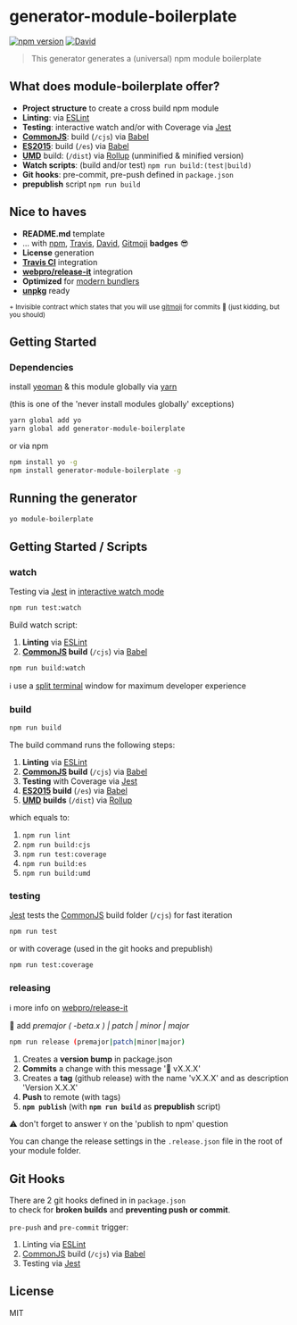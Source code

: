 # generator-module-boilerplate

[![npm version](https://badge.fury.io/js/generator-module-boilerplate.svg)](https://badge.fury.io/js/generator-module-boilerplate)
[![David](https://img.shields.io/david/duivvv/generator-module-boilerplate.svg?style=flat-square)](https://david-dm.org/duivvv/generator-module-boilerplate)

> This generator generates a (universal) npm module boilerplate

## What does module-boilerplate offer?

- **Project structure** to create a cross build npm module
- **Linting**: via [ESLint](http://eslint.org/)
- **Testing**: interactive watch and/or with Coverage via [Jest](https://facebook.github.io/jest/)
- **[CommonJS](http://webpack.github.io/docs/commonjs.html)**: build (`/cjs`)  via [Babel](https://babeljs.io/)
- **[ES2015](http://www.2ality.com/2014/09/es6-modules-final.html)**: build (`/es`) via [Babel](https://babeljs.io/)
- **[UMD](https://github.com/umdjs/umd)** build: (`/dist`) via [Rollup](http://rollupjs.org/) (unminified & minified version)
- **Watch scripts**: (build and/or test) `npm run build:(test|build)`
- **Git hooks**: pre-commit, pre-push defined in `package.json`
- **prepublish** script `npm run build`

## Nice to haves

- **README.md** template
- ... with [npm](https://www.npmjs.com/), [Travis](https://travis-ci.org/), [David](https://david-dm.org/), [Gitmoji](https://gitmoji.carloscuesta.me/) **badges** 😎
- **License** generation
- **[Travis CI](https://travis-ci.org/)** integration
- **[webpro/release-it](https://github.com/webpro/release-it)** integration
- **Optimized** for [modern bundlers](https://github.com/rollup/rollup/wiki/jsnext:main)
- **[unpkg](https://unpkg.com/)** ready


<small>+ Invisible contract which states that you will use [gitmoji](https://gitmoji.carloscuesta.me/) for commits 🤘 (just kidding, but you should)</small>

## Getting Started

### Dependencies

install [yeoman](http://yeoman.io) & this module globally via [yarn](https://github.com/yarnpkg/yarn)

(this is one of the 'never install modules globally' exceptions)

```bash
yarn global add yo
yarn global add generator-module-boilerplate
```

or via npm

```bash
npm install yo -g
npm install generator-module-boilerplate -g
```

## Running the generator


```bash
yo module-boilerplate
```

## Getting Started / Scripts

### watch

Testing via [Jest](https://facebook.github.io/jest/) in [interactive watch mode](https://egghead.io/lessons/javascript-use-jest-s-interactive-watch-mode)

```bash
npm run test:watch
```

Build watch script:

1. **Linting** via [ESLint](http://eslint.org/)
2. **[CommonJS](http://webpack.github.io/docs/commonjs.html) build** (`/cjs`) via [Babel](https://babeljs.io/)

```bash
npm run build:watch

```

ℹ️ use a [split terminal](https://hyper.is/) window for maximum developer experience

### build

```bash
npm run build
```
The build command runs the following steps:

1. **Linting** via [ESLint](http://eslint.org/)
2. **[CommonJS](http://webpack.github.io/docs/commonjs.html) build** (`/cjs`)  via [Babel](https://babeljs.io/)
3. **Testing** with Coverage via [Jest](https://facebook.github.io/jest/)
4. **[ES2015](http://www.2ality.com/2014/09/es6-modules-final.html) build** (`/es`) via [Babel](https://babeljs.io/)
5. **[UMD](https://github.com/umdjs/umd) builds** (`/dist`) via [Rollup](http://rollupjs.org/)

which equals to:

1. `npm run lint`
2. `npm run build:cjs`
3. `npm run test:coverage`
4. `npm run build:es`
5. `npm run build:umd`


### testing

[Jest](https://facebook.github.io/jest/) tests the [CommonJS](http://webpack.github.io/docs/commonjs.html) build folder (`/cjs`) for fast iteration

```bash
npm run test
```

or with coverage (used in the git hooks and prepublish)

```bash
npm run test:coverage
```

### releasing


ℹ️ more info on [webpro/release-it](https://github.com/webpro/release-it)

📝 add _premajor ( -beta.x ) | patch | minor | major_

```bash
npm run release (premajor|patch|minor|major)
```

1. Creates a **version bump** in package.json
2. **Commits** a change with this message '🔖 vX.X.X'
3. Creates a **tag** (github release) with the name 'vX.X.X' and as description 'Version X.X.X'
4. **Push** to remote (with tags)
5. **`npm publish`** (with **`npm run build`** as **prepublish** script)

⚠️ don't forget to answer `Y` on the 'publish to npm' question


You can change the release settings in the `.release.json` file in the root of your module folder.

## Git Hooks

There are 2 git hooks defined in in `package.json`
<br/>to check for **broken builds** and **preventing push or commit**.

`pre-push` and `pre-commit` trigger:

1. Linting via [ESLint](http://eslint.org/)
2. [CommonJS](http://webpack.github.io/docs/commonjs.html) build (`/cjs`)  via [Babel](https://babeljs.io/)
3. Testing via [Jest](https://facebook.github.io/jest/)


## License

MIT
